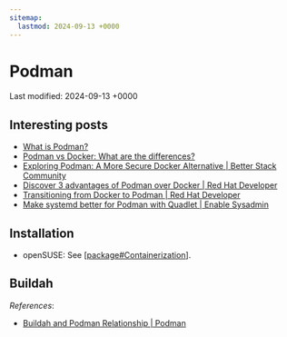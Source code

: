 ```yaml
---
sitemap:
  lastmod: 2024-09-13 +0000
---
```


# Podman

Last modified: 2024-09-13 +0000

## Interesting posts

- [What is Podman?](https://www.redhat.com/en/topics/containers/what-is-podman)
- [Podman vs Docker: What are the differences?](https://www.imaginarycloud.com/blog/podman-vs-docker/)
- [Exploring Podman: A More Secure Docker Alternative \| Better Stack Community](https://betterstack.com/community/guides/scaling-docker/podman-vs-docker/)
- [Discover 3 advantages of Podman over Docker \| Red Hat Developer](https://developers.redhat.com/articles/2023/08/03/3-advantages-docker-podman#)
- [Transitioning from Docker to Podman \| Red Hat Developer](https://developers.redhat.com/blog/2020/11/19/transitioning-from-docker-to-podman#)
- [Make systemd better for Podman with Quadlet \| Enable Sysadmin](https://www.redhat.com/sysadmin/quadlet-podman)

## Installation

- openSUSE: See [[package#Containerization]].

## Buildah

*References*:

- [Buildah and Podman Relationship \| Podman](https://podman.io/blogs/2018/10/31/podman-buildah-relationship.html)

[//begin]: # "Autogenerated link references for markdown compatibility"
[package#Containerization]: ../Linux/openSUSE/package.md "openSUSE Package Management"
[//end]: # "Autogenerated link references"